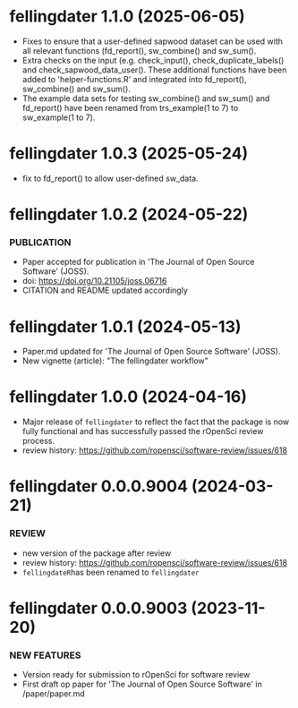 # fellingdater 1.1.0 (2025-06-05)

-   Fixes to ensure that a user-defined sapwood dataset can be used with all relevant functions (fd_report(), sw_combine() and sw_sum().
-   Extra checks on the input (e.g. check_input(), check_duplicate_labels() and check_sapwood_data_user().
    These additional functions have been added to 'helper-functions.R' and integrated into fd_report(), sw_combine() and sw_sum().
-   The example data sets for testing sw_combine() and sw_sum() and fd_report() have been renamed from trs_example(1 to 7) to sw_example(1 to 7).

# fellingdater 1.0.3 (2025-05-24)

-   fix to fd_report() to allow user-defined sw_data.


# fellingdater 1.0.2 (2024-05-22)

### PUBLICATION

-   Paper accepted for publication in 'The Journal of Open Source Software' (JOSS).
-   doi: <https://doi.org/10.21105/joss.06716>
-   CITATION and README updated accordingly

# fellingdater 1.0.1 (2024-05-13)

-   Paper.md updated for 'The Journal of Open Source Software' (JOSS).
-   New vignette (article): "The fellingdater workflow"

# fellingdater 1.0.0 (2024-04-16)

-   Major release of `fellingdater` to reflect the fact that the package is now fully functional and has successfully passed the rOpenSci review process.
-   review history: <https://github.com/ropensci/software-review/issues/618>

# fellingdater 0.0.0.9004 (2024-03-21)

### REVIEW

-   new version of the package after review
-   review history: <https://github.com/ropensci/software-review/issues/618>
-   `fellingdateR`has been renamed to `fellingdater`

# fellingdater 0.0.0.9003 (2023-11-20)

### NEW FEATURES

-   Version ready for submission to rOpenSci for software review
-   First draft op paper for 'The Journal of Open Source Software' in /paper/paper.md
